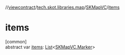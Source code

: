 //[viewcontract](../../../index.md)/[tech.skot.libraries.map](../index.md)/[SKMapVC](index.md)/[items](items.md)

# items

[common]\
abstract var [items](items.md): [List](https://kotlinlang.org/api/latest/jvm/stdlib/kotlin.collections/-list/index.html)&lt;[SKMapVC.Marker](-marker/index.md)&gt;
